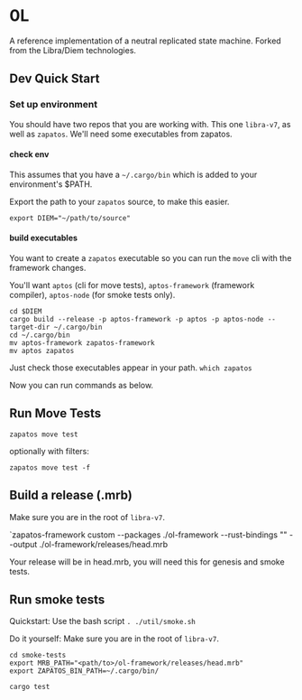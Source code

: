 # 0L

A reference implementation of a neutral replicated state machine. Forked from the Libra/Diem technologies.

## Dev Quick Start

### Set up environment

You should have two repos that you are working with. This one `libra-v7`, as well as `zapatos`. We'll need some executables from zapatos.

#### check env
This assumes that you have a `~/.cargo/bin` which is added to your environment's $PATH.

Export the path to your `zapatos` source, to make this easier.

`export DIEM="~/path/to/source"`
#### build executables
You want to create a `zapatos` executable so you can run the `move` cli with the framework changes.

You'll want `aptos` (cli for move tests), `aptos-framework` (framework compiler), `aptos-node` (for smoke tests only).

```
cd $DIEM
cargo build --release -p aptos-framework -p aptos -p aptos-node --target-dir ~/.cargo/bin
cd ~/.cargo/bin
mv aptos-framework zapatos-framework
mv aptos zapatos
```

Just check those executables appear in your path.
`which zapatos`

Now you can run commands as below.
## Run Move Tests

`zapatos move test`


optionally with filters:

`zapatos move test -f`

## Build a release (.mrb)

Make sure you are in the root of `libra-v7`.

`zapatos-framework custom --packages ./ol-framework --rust-bindings "" --output ./ol-framework/releases/head.mrb

Your release will be in head.mrb, you will need this for genesis and smoke tests.

## Run smoke tests

Quickstart: Use the bash script `. ./util/smoke.sh`

Do it yourself:
Make sure you are in the root of `libra-v7`.

```
cd smoke-tests
export MRB_PATH="<path/to>/ol-framework/releases/head.mrb"
export ZAPATOS_BIN_PATH=~/.cargo/bin/

cargo test

```

